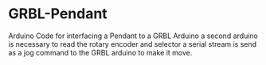 # GRBL-Pendant
Arduino Code for interfacing a Pendant to a GRBL Arduino
a second arduino is necessary to read the rotary encoder and selector
a serial stream is send as a jog command to the GRBL arduino to make it move.
